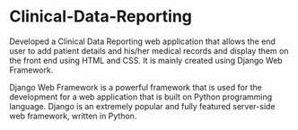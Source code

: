 # Clinical-Data-Reporting
Developed a Clinical Data Reporting web application that allows the end user to add patient details and his/her medical records and display them on the front end using HTML and CSS. It is mainly created using Django Web Framework.

Django Web Framework is a powerful framework that is used for the development for a web application that is built on Python programming language. Django is an extremely popular and fully featured server-side web framework, written in Python. 

